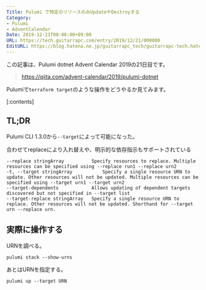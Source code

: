 ```yaml
---
Title: Pulumi で特定のリソースのみUpdateやDestroyする
Category:
- Pulumi
- AdventCalendar
Date: 2019-12-21T00:00:00+09:00
URL: https://tech.guitarrapc.com/entry/2019/12/21/000000
EditURL: https://blog.hatena.ne.jp/guitarrapc_tech/guitarrapc-tech.hatenablog.com/atom/entry/26006613478877754
---
```


この記事は、Pulumi dotnet Advent Calendar 2019の21日目です。

> https://qiita.com/advent-calendar/2019/pulumi-dotnet

Pulumiで`terraform target`のような操作をどうやるか見てみます。

[:contents]

## TL;DR

Pulumi CLI 1.3.0から`--target`によって可能になった。

合わせてreplaceにより入れ替えや、明示的な依存指示もサポートされている

```plaintext
--replace stringArray          Specify resources to replace. Multiple resources can be specified using --replace run1 --replace urn2
-t, --target stringArray           Specify a single resource URN to update. Other resources will not be updated. Multiple resources can be specified using --target urn1 --target urn2
--target-dependents            Allows updating of dependent targets discovered but not specified in --target list
--target-replace stringArray   Specify a single resource URN to replace. Other resources will not be updated. Shorthand for --target urn --replace urn.
```

## 実際に操作する

URNを調べる。

```shell
pulumi stack --show-urns
```

あとはURNを指定する。

```shell
pulumi up --target URN
```
